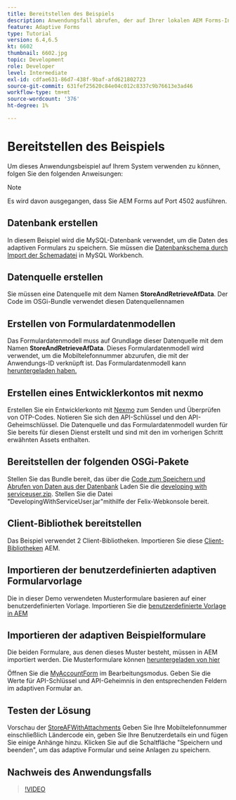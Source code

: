 ```yaml
---
title: Bereitstellen des Beispiels
description: Anwendungsfall abrufen, der auf Ihrer lokalen AEM Forms-Instanz ausgeführt wird
feature: Adaptive Forms
type: Tutorial
version: 6.4,6.5
kt: 6602
thumbnail: 6602.jpg
topic: Development
role: Developer
level: Intermediate
exl-id: cdfae631-86d7-438f-9baf-afd621802723
source-git-commit: 631fef25620c84e04c012c8337c9b76613e3ad46
workflow-type: tm+mt
source-wordcount: '376'
ht-degree: 1%

---
```


# Bereitstellen des Beispiels

Um dieses Anwendungsbeispiel auf Ihrem System verwenden zu können, folgen Sie den folgenden Anweisungen:

>[!NOTE]
>Es wird davon ausgegangen, dass Sie AEM Forms auf Port 4502 ausführen.


## Datenbank erstellen

In diesem Beispiel wird die MySQL-Datenbank verwendet, um die Daten des adaptiven Formulars zu speichern. Sie müssen die [Datenbankschema durch Import der Schemadatei](assets/data-base-schema.sql) in MySQL Workbench.

## Datenquelle erstellen

Sie müssen eine Datenquelle mit dem Namen **StoreAndRetrieveAfData**. Der Code im OSGi-Bundle verwendet diesen Datenquellennamen

## Erstellen von Formulardatenmodellen

Das Formulardatenmodell muss auf Grundlage dieser Datenquelle mit dem Namen **StoreAndRetrieveAfData**. Dieses Formulardatenmodell wird verwendet, um die Mobiltelefonnummer abzurufen, die mit der Anwendungs-ID verknüpft ist. Das Formulardatenmodell kann [heruntergeladen haben.](assets/2-Factor-Authentication-DataSource-and-FDM.zip)

## Erstellen eines Entwicklerkontos mit nexmo

Erstellen Sie ein Entwicklerkonto mit [Nexmo](https://dashboard.nexmo.com/) zum Senden und Überprüfen von OTP-Codes. Notieren Sie sich den API-Schlüssel und den API-Geheimschlüssel. Die Datenquelle und das Formulardatenmodell wurden für Sie bereits für diesen Dienst erstellt und sind mit den im vorherigen Schritt erwähnten Assets enthalten.

## Bereitstellen der folgenden OSGi-Pakete

Stellen Sie das Bundle bereit, das über die [Code zum Speichern und Abrufen von Daten aus der Datenbank](assets/FetchPartiallyCompletedForm.PartiallyCompletedForm.core-1.0-SNAPSHOT.jar)
Laden Sie die [developing with serviceuser.zip](https://experienceleague.adobe.com/docs/experience-manager-learn/assets/developingwithserviceuser.zip).
Stellen Sie die Datei &quot;DevelopingWithServiceUser.jar&quot;mithilfe der Felix-Webkonsole bereit.

## Client-Bibliothek bereitstellen

Das Beispiel verwendet 2 Client-Bibliotheken. Importieren Sie diese [Client-Bibliotheken](assets/client-libraries.zip) AEM.

## Importieren der benutzerdefinierten adaptiven Formularvorlage

Die in dieser Demo verwendeten Musterformulare basieren auf einer benutzerdefinierten Vorlage. Importieren Sie die [benutzerdefinierte Vorlage in AEM](assets/custom-template-with-page-component.zip)

## Importieren der adaptiven Beispielformulare

Die beiden Formulare, aus denen dieses Muster besteht, müssen in AEM importiert werden. Die Musterformulare können [heruntergeladen von hier](assets/sample-forms.zip)

Öffnen Sie die [MyAccountForm](http://localhost:4502/editor.html/content/forms/af/myaccountform.html) im Bearbeitungsmodus. Geben Sie die Werte für API-Schlüssel und API-Geheimnis in den entsprechenden Feldern im adaptiven Formular an.

## Testen der Lösung

Vorschau der [StoreAFWithAttachments](http://localhost:4502/content/dam/formsanddocuments/storeafwithattachments/jcr:content?wcmmode=disabled)
Geben Sie Ihre Mobiltelefonnummer einschließlich Ländercode ein, geben Sie Ihre Benutzerdetails ein und fügen Sie einige Anhänge hinzu. Klicken Sie auf die Schaltfläche &quot;Speichern und beenden&quot;, um das adaptive Formular und seine Anlagen zu speichern.


## Nachweis des Anwendungsfalls

>[!VIDEO](https://video.tv.adobe.com/v/327122?quality=9&learn=on)

